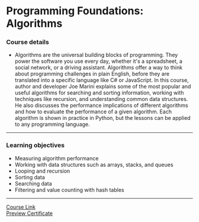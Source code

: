 # Programming Foundations: Algorithms
### Course details
- Algorithms are the universal building blocks of programming. They power the software you use every day, whether it's a spreadsheet, a social network, or a driving assistant. Algorithms offer a way to think about programming challenges in plain English, before they are translated into a specific language like C# or JavaScript. In this course, author and developer Joe Marini explains some of the most popular and useful algorithms for searching and sorting information, working with techniques like recursion, and understanding common data structures. He also discusses the performance implications of different algorithms and how to evaluate the performance of a given algorithm. Each algorithm is shown in practice in Python, but the lessons can be applied to any programming language.
---
### Learning objectives
- Measuring algorithm performance
- Working with data structures such as arrays, stacks, and queues
- Looping and recursion
- Sorting data
- Searching data
- Filtering and value counting with hash tables
-------------------------------
[Course Link](https://www.linkedin.com/learning/programming-foundations-algorithms/)
<br>[Preview Certificate](https://www.linkedin.com/learning/certificates/8ee02883e05053eb68d6c8fab4d9779f152b3bd19996da790cd8ae4baad4df28?trk=share_certificate)
